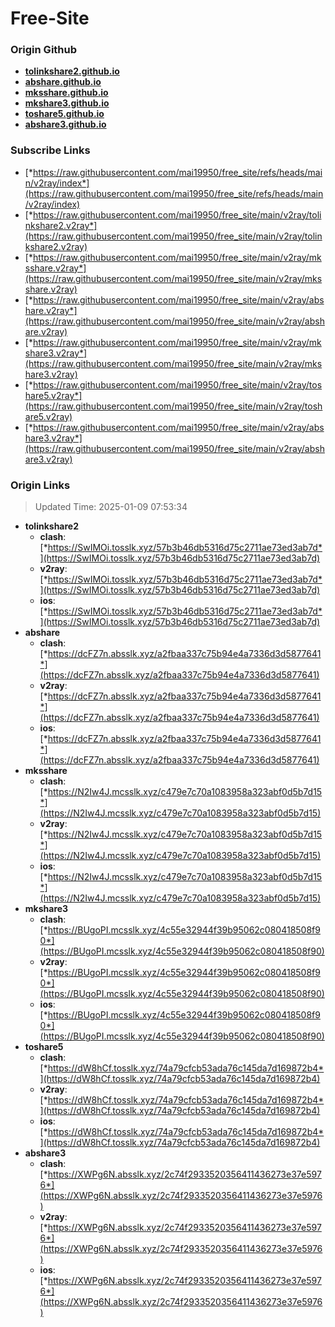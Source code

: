 # Free-Site

### Origin Github

- [**tolinkshare2.github.io**](https://github.com/tolinkshare2/tolinkshare2.github.io)
- [**abshare.github.io**](https://github.com/abshare/abshare.github.io)
- [**mksshare.github.io**](https://github.com/mksshare/mksshare.github.io)
- [**mkshare3.github.io**](https://github.com/mkshare3/mkshare3.github.io)
- [**toshare5.github.io**](https://github.com/toshare5/toshare5.github.io)
- [**abshare3.github.io**](https://github.com/abshare3/abshare3.github.io)

### Subscribe Links

- [*https://raw.githubusercontent.com/mai19950/free_site/refs/heads/main/v2ray/index*](https://raw.githubusercontent.com/mai19950/free_site/refs/heads/main/v2ray/index)
- [*https://raw.githubusercontent.com/mai19950/free_site/main/v2ray/tolinkshare2.v2ray*](https://raw.githubusercontent.com/mai19950/free_site/main/v2ray/tolinkshare2.v2ray)
- [*https://raw.githubusercontent.com/mai19950/free_site/main/v2ray/mksshare.v2ray*](https://raw.githubusercontent.com/mai19950/free_site/main/v2ray/mksshare.v2ray)
- [*https://raw.githubusercontent.com/mai19950/free_site/main/v2ray/abshare.v2ray*](https://raw.githubusercontent.com/mai19950/free_site/main/v2ray/abshare.v2ray)
- [*https://raw.githubusercontent.com/mai19950/free_site/main/v2ray/mkshare3.v2ray*](https://raw.githubusercontent.com/mai19950/free_site/main/v2ray/mkshare3.v2ray)
- [*https://raw.githubusercontent.com/mai19950/free_site/main/v2ray/toshare5.v2ray*](https://raw.githubusercontent.com/mai19950/free_site/main/v2ray/toshare5.v2ray)
- [*https://raw.githubusercontent.com/mai19950/free_site/main/v2ray/abshare3.v2ray*](https://raw.githubusercontent.com/mai19950/free_site/main/v2ray/abshare3.v2ray)

### Origin Links

> Updated Time: 2025-01-09 07:53:34

- **tolinkshare2**
  - **clash**: [*https://SwIMOi.tosslk.xyz/57b3b46db5316d75c2711ae73ed3ab7d*](https://SwIMOi.tosslk.xyz/57b3b46db5316d75c2711ae73ed3ab7d)
  - **v2ray**: [*https://SwIMOi.tosslk.xyz/57b3b46db5316d75c2711ae73ed3ab7d*](https://SwIMOi.tosslk.xyz/57b3b46db5316d75c2711ae73ed3ab7d)
  - **ios**: [*https://SwIMOi.tosslk.xyz/57b3b46db5316d75c2711ae73ed3ab7d*](https://SwIMOi.tosslk.xyz/57b3b46db5316d75c2711ae73ed3ab7d)
- **abshare**
  - **clash**: [*https://dcFZ7n.absslk.xyz/a2fbaa337c75b94e4a7336d3d5877641*](https://dcFZ7n.absslk.xyz/a2fbaa337c75b94e4a7336d3d5877641)
  - **v2ray**: [*https://dcFZ7n.absslk.xyz/a2fbaa337c75b94e4a7336d3d5877641*](https://dcFZ7n.absslk.xyz/a2fbaa337c75b94e4a7336d3d5877641)
  - **ios**: [*https://dcFZ7n.absslk.xyz/a2fbaa337c75b94e4a7336d3d5877641*](https://dcFZ7n.absslk.xyz/a2fbaa337c75b94e4a7336d3d5877641)
- **mksshare**
  - **clash**: [*https://N2Iw4J.mcsslk.xyz/c479e7c70a1083958a323abf0d5b7d15*](https://N2Iw4J.mcsslk.xyz/c479e7c70a1083958a323abf0d5b7d15)
  - **v2ray**: [*https://N2Iw4J.mcsslk.xyz/c479e7c70a1083958a323abf0d5b7d15*](https://N2Iw4J.mcsslk.xyz/c479e7c70a1083958a323abf0d5b7d15)
  - **ios**: [*https://N2Iw4J.mcsslk.xyz/c479e7c70a1083958a323abf0d5b7d15*](https://N2Iw4J.mcsslk.xyz/c479e7c70a1083958a323abf0d5b7d15)
- **mkshare3**
  - **clash**: [*https://BUgoPI.mcsslk.xyz/4c55e32944f39b95062c080418508f90*](https://BUgoPI.mcsslk.xyz/4c55e32944f39b95062c080418508f90)
  - **v2ray**: [*https://BUgoPI.mcsslk.xyz/4c55e32944f39b95062c080418508f90*](https://BUgoPI.mcsslk.xyz/4c55e32944f39b95062c080418508f90)
  - **ios**: [*https://BUgoPI.mcsslk.xyz/4c55e32944f39b95062c080418508f90*](https://BUgoPI.mcsslk.xyz/4c55e32944f39b95062c080418508f90)
- **toshare5**
  - **clash**: [*https://dW8hCf.tosslk.xyz/74a79cfcb53ada76c145da7d169872b4*](https://dW8hCf.tosslk.xyz/74a79cfcb53ada76c145da7d169872b4)
  - **v2ray**: [*https://dW8hCf.tosslk.xyz/74a79cfcb53ada76c145da7d169872b4*](https://dW8hCf.tosslk.xyz/74a79cfcb53ada76c145da7d169872b4)
  - **ios**: [*https://dW8hCf.tosslk.xyz/74a79cfcb53ada76c145da7d169872b4*](https://dW8hCf.tosslk.xyz/74a79cfcb53ada76c145da7d169872b4)
- **abshare3**
  - **clash**: [*https://XWPg6N.absslk.xyz/2c74f2933520356411436273e37e5976*](https://XWPg6N.absslk.xyz/2c74f2933520356411436273e37e5976)
  - **v2ray**: [*https://XWPg6N.absslk.xyz/2c74f2933520356411436273e37e5976*](https://XWPg6N.absslk.xyz/2c74f2933520356411436273e37e5976)
  - **ios**: [*https://XWPg6N.absslk.xyz/2c74f2933520356411436273e37e5976*](https://XWPg6N.absslk.xyz/2c74f2933520356411436273e37e5976)
